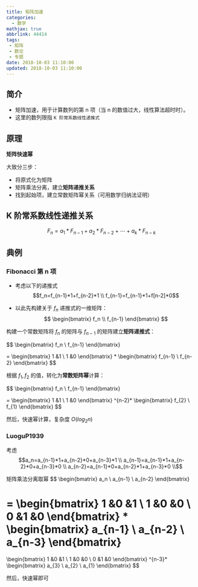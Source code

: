 ```yaml
---
title: 矩阵加速
categories:
  - 数学
mathjax: true
abbrlink: 44414
tags:
 - 矩阵
 - 数论
 - 专题
date: 2018-10-03 11:10:00
updated: 2018-10-03 11:10:00
---
```

## 简介

- 矩阵加速，用于计算数列的第 n 项（当 n 的数值过大，线性算法超时时）。
- 这里的数列限指 `K 阶常系数线性递推式 `<!--more-->

## 原理

**矩阵快速幂**

大致分三步：
- 将原式化为矩阵
- 矩阵乘法分离，建立**矩阵递推关系**
- 找到起始项，建立常数矩阵幂关系（可用数学归纳法证明）

## K 阶常系数线性递推关系
$$F_n=a_1*F_{n-1}+a_2*F_{n-2}+\cdots +a_k*F_{n-k}$$

## 典例

### Fibonacci 第 n 项
- 考虑以下的递推式
$$f_n=f_{n-1}*1+f_{n-2}*1 \\ f_{n-1}=f_{n-1}*1+f[n-2]*0$$

- 以此先构建关于 $f_n$ 递推式的一维矩阵： 
$$
\begin{bmatrix}
f_n \\
f_{n-1}
\end{bmatrix}
$$

构建一个常数矩阵将 $f_n$ 的矩阵与 $f_{n-1}$ 的矩阵建立**矩阵递推式**：

$$
\begin{bmatrix} 
f_n \\
f_{n-1}
\end{bmatrix}

=
\begin{bmatrix} 
1 &1 \\
1 &0
\end{bmatrix}
*
\begin{bmatrix} 
f_{n-1} \\
f_{n-2}
\end{bmatrix}
$$

根据 $f_1,f_2$ 的值，转化为**常数矩阵幂**计算：

$$
\begin{bmatrix} 
f_n \\
f_{n-1}
\end{bmatrix}

=
\begin{bmatrix} 
1 &1 \\
1 &0
\end{bmatrix}
^{n-2}*
\begin{bmatrix} 
f_{2} \\
f_{1}
\end{bmatrix}
$$

然后，快速幂计算，复杂度 $O(log_2n)$

### LuoguP1939
考虑
$$a_n=a_{n-1}*1+a_{n-2}*0+a_{n-3}*1 \\ a_{n-1}=a_{n-1}*1+a_{n-2}*0+a_{n-3}*0 \\ a_{n-2}=a_{n-1}*0+a_{n-2}*1+a_{n-3}*0 \\$$

矩阵乘法分离取幂
$$
\begin{bmatrix} 
a_n \\
a_{n-1} \\
a_{n-2}
\end{bmatrix}

=
\begin{bmatrix} 
1 &0 &1 \\
1 &0 &0 \\
0 &1 &0
\end{bmatrix}
*
\begin{bmatrix} 
a_{n-1} \\
a_{n-2} \\
a_{n-3}
\end{bmatrix}
=
\begin{bmatrix} 
1 &0 &1 \\
1 &0 &0 \\
0 &1 &0
\end{bmatrix}
^{n-3}*
\begin{bmatrix} 
a_{3} \\
a_{2} \\
a_{1}
\end{bmatrix}
$$

然后，快速幂即可